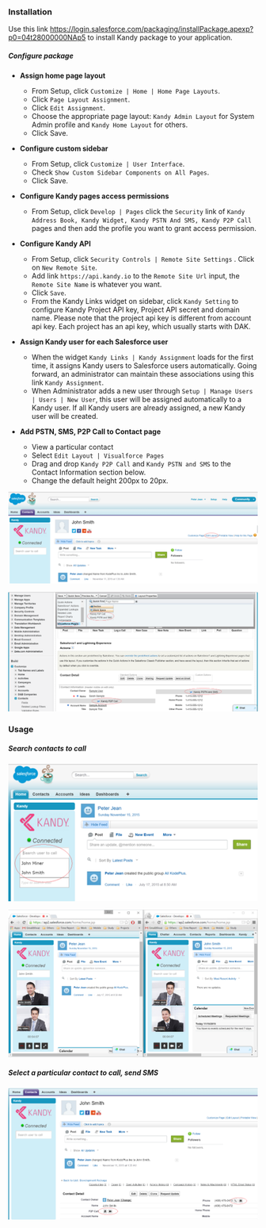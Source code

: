 ### Installation

Use this link <https://login.salesforce.com/packaging/installPackage.apexp?p0=04t28000000NAp5> to install Kandy package to your application.

##### Configure package

- **Assign home page layout**
  - From Setup, click `Customize | Home | Home Page Layouts`.
  - Click `Page Layout Assignment`.
  - Click `Edit Assignment`.
  - Choose the appropriate page layout: `Kandy Admin Layout` for System Admin profile and `Kandy Home Layout` for others.
  - Click Save.



- **Configure custom sidebar**
  - From Setup, click `Customize | User Interface`.
  - Check `Show Custom Sidebar Components on All Pages`.
  - Click Save.


- **Configure Kandy pages access permissions**
  - From Setup, click `Develop | Pages` click the `Security` link of `Kandy Address Book, Kandy Widget, Kandy PSTN And SMS, Kandy P2P Call` pages and then add the profile you want to grant access permission.


- **Configure Kandy API**
  - From Setup, click `Security Controls | Remote Site Settings` . Click on `New Remote Site`.
  - Add link `https://api.kandy.io` to the `Remote Site Url` input, the `Remote Site Name` is whatever you want.
  - Click `Save`.
  - From the Kandy Links widget on sidebar, click `Kandy Setting` to configure Kandy Project API key, Project API secret and domain name. Please note that the project api key is different from account api key. Each project has an api key, which usually starts with DAK.


- **Assign Kandy user for each Salesforce user**
  - When the widget `Kandy Links | Kandy Assignment` loads for the first time, it assigns Kandy users to Salesforce users automatically. Going forward, an administrator can maintain these associations using this link `Kandy Assignment`.
  - When Administrator adds a new user through `Setup | Manage Users | Users | New User`, this user will be assigned automatically to a Kandy user. If all Kandy users are already assigned, a new Kandy user will be created.

- **Add PSTN, SMS, P2P Call to Contact page**
  - View a particular contact
  - Select `Edit Layout | Visualforce Pages`
  - Drag and drop `Kandy P2P Call` and `Kandy PSTN and SMS` to the Contact Information section below.
  - Change the default height 200px to 20px.

![Edit Layout](resources/Salesforce_Admin_Contact_Edit_Layout.PNG)

![Configure PSTN SMS P2P](resources/Salesforce_Admin_Configure_Contact_PSTN_SMS_P2P.png)

### Usage

##### Search contacts to call

![Usage P2P](resources/Salesforce_Usage_P2P.PNG)

![Usage P2P Video](resources/Salesforce_Usage_P2P_Video.PNG)

##### Select a particular contact to call, send SMS

![Usage P2P PSTN SMS](resources/Salesforce_Usage_P2P_PSTN_SMS.PNG)
